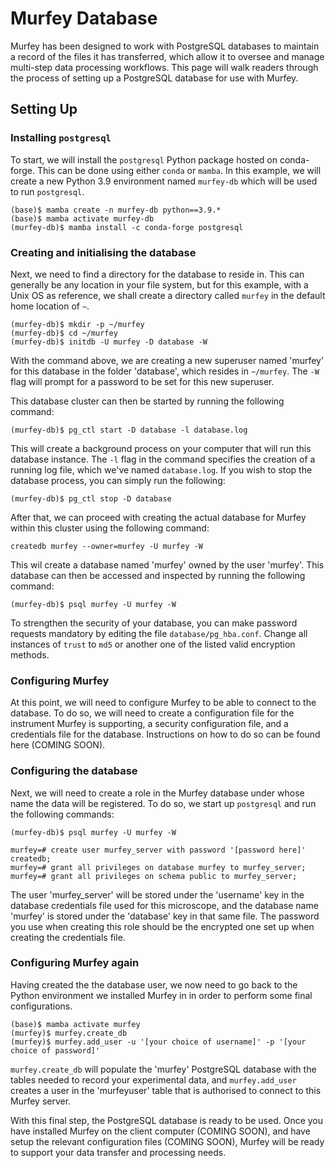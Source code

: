 # Murfey Database

Murfey has been designed to work with PostgreSQL databases to maintain a record of the files it has transferred, which allow it to oversee and manage multi-step data processing workflows. This page will walk readers through the process of setting up a PostgreSQL database for use with Murfey.

## Setting Up

### Installing `postgresql`

To start, we will install the `postgresql` Python package hosted on conda-forge. This can be done using either `conda` or `mamba`. In this example, we will create a new Python 3.9 environment named `murfey-db` which will be used to run `postgresql`.

```text
(base)$ mamba create -n murfey-db python==3.9.*
(base)$ mamba activate murfey-db
(murfey-db)$ mamba install -c conda-forge postgresql
```

### Creating and initialising the database

Next, we need to find a directory for the database to reside in. This can generally be any location in your file system, but for this example, with a Unix OS as reference, we shall create a directory called `murfey` in the default home location of `~`.

```text
(murfey-db)$ mkdir -p ~/murfey
(murfey-db)$ cd ~/murfey
(murfey-db)$ initdb -U murfey -D database -W
```

With the command above, we are creating a new superuser named 'murfey' for this database in the folder 'database', which resides in `~/murfey`. The `-W` flag will prompt for a password to be set for this new superuser.

This database cluster can then be started by running the following command:

```text
(murfey-db)$ pg_ctl start -D database -l database.log
```

This will create a background process on your computer that will run this database instance. The `-l` flag in the command specifies the creation of a running log file, which we've named `database.log`. If you wish to stop the database process, you can simply run the following:

```text
(murfey-db)$ pg_ctl stop -D database
```

After that, we can proceed with creating the actual database for Murfey within this cluster using the following command:

```text
createdb murfey --owner=murfey -U murfey -W
```

This wil create a database named 'murfey' owned by the user 'murfey'. This database can then be accessed and inspected by running the following command:

```text
(murfey-db)$ psql murfey -U murfey -W
```

To strengthen the security of your database, you can make password requests mandatory by editing the file `database/pg_hba.conf`. Change all instances of `trust` to `md5` or another one of the listed valid encryption methods.

### Configuring Murfey

At this point, we will need to configure Murfey to be able to connect to the database. To do so, we will need to create a configuration file for the instrument Murfey is supporting, a security configuration file, and a credentials file for the database. Instructions on how to do so can be found here (COMING SOON).

### Configuring the database

Next, we will need to create a role in the Murfey database under whose name the data will be registered. To do so, we start up `postgresql` and run the following commands:

```text
(murfey-db)$ psql murfey -U murfey -W
```

```text
murfey=# create user murfey_server with password '[password here]' createdb;
murfey=# grant all privileges on database murfey to murfey_server;
murfey=# grant all privileges on schema public to murfey_server;
```

The user 'murfey_server' will be stored under the 'username' key in the database credentials file used for this microscope, and the database name 'murfey' is stored under the 'database' key in that same file. The password you use when creating this role should be the encrypted one set up when creating the credentials file.

### Configuring Murfey again

Having created the the database user, we now need to go back to the Python environment we installed Murfey in in order to perform some final configurations.

```text
(base)$ mamba activate murfey
(murfey)$ murfey.create_db
(murfey)$ murfey.add_user -u '[your choice of username]' -p '[your choice of password]'
```

`murfey.create_db` will populate the 'murfey' PostgreSQL database with the tables needed to record your experimental data, and `murfey.add_user` creates a user in the 'murfeyuser' table that is authorised to connect to this Murfey server.

With this final step, the PostgreSQL database is ready to be used. Once you have installed Murfey on the client computer (COMING SOON), and have setup the relevant configuration files (COMING SOON), Murfey will be ready to support your data transfer and processing needs.
